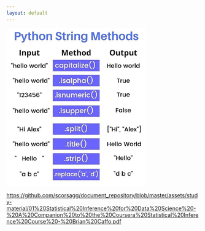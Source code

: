 ```yaml
---
layout: default
---
```



![Python-String-Methods](/assets/images/Python-String-Methods.png)

https://github.com/scorsagg/document_repository/blob/master/assets/study-material/01%20Statistical%20Inference%20for%20Data%20Science%20-%20A%20Companion%20to%20the%20Coursera%20Statistical%20Inference%20Course%20-%20Brian%20Caffo.pdf
